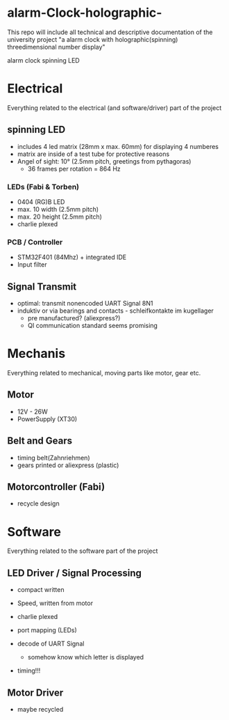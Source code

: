 # alarm-Clock-holographic-
This repo will include all technical and descriptive documentation of the university project "a alarm clock with holographic(spinning) threedimensional number display"


alarm clock spinning LED

# Electrical
Everything related to the electrical (and software/driver) part of the project
## spinning LED
* includes 4 led matrix (28mm x max. 60mm) for displaying 4 numberes
* matrix are inside of a test tube for protective reasons
* Angel of sight: 10° (2.5mm pitch, greetings from pythagoras)
  * 36 frames per rotation = 864 Hz  

### LEDs (Fabi & Torben)
* 0404 (RG)B LED
* max. 10 width (2.5mm pitch)
* max. 20 height (2.5mm pitch)
* charlie plexed

### PCB / Controller
* STM32F401 (84Mhz) + integrated IDE
* Input filter 

## Signal Transmit
* optimal: transmit nonencoded UART Signal 8N1
* induktiv or via bearings and contacts - schleifkontakte im kugellager
  * pre manufactured? (aliexpress?)
  * QI communication standard seems promising     



# Mechanis
Everything related to mechanical, moving parts like motor, gear etc.

## Motor
* 12V - 26W 
* PowerSupply (XT30)

## Belt and Gears
* timing belt(Zahnriehmen)
* gears printed or aliexpress (plastic)

## Motorcontroller (Fabi)
* recycle design



# Software
Everything related to the software part of the project

## LED Driver / Signal Processing
* compact written
* Speed, written from motor
* charlie plexed
* port mapping (LEDs)
* decode of UART Signal
    * somehow know which letter is displayed

* timing!!!


## Motor Driver
* maybe recycled
